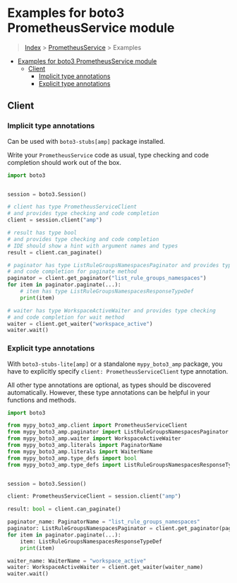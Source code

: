 <a id="examples-for-boto3-prometheusservice-module"></a>

# Examples for boto3 PrometheusService module

> [Index](../README.md) > [PrometheusService](./README.md) > Examples

- [Examples for boto3 PrometheusService module](#examples-for-boto3-prometheusservice-module)
  - [Client](#client)
    - [Implicit type annotations](#implicit-type-annotations)
    - [Explicit type annotations](#explicit-type-annotations)

<a id="client"></a>

## Client

<a id="implicit-type-annotations"></a>

### Implicit type annotations

Can be used with `boto3-stubs[amp]` package installed.

Write your `PrometheusService` code as usual, type checking and code completion
should work out of the box.

```python
import boto3


session = boto3.Session()

# client has type PrometheusServiceClient
# and provides type checking and code completion
client = session.client("amp")

# result has type bool
# and provides type checking and code completion
# IDE should show a hint with argument names and types
result = client.can_paginate()

# paginator has type ListRuleGroupsNamespacesPaginator and provides type checking
# and code completion for paginate method
paginator = client.get_paginator("list_rule_groups_namespaces")
for item in paginator.paginate(...):
    # item has type ListRuleGroupsNamespacesResponseTypeDef
    print(item)

# waiter has type WorkspaceActiveWaiter and provides type checking
# and code completion for wait method
waiter = client.get_waiter("workspace_active")
waiter.wait()
```

<a id="explicit-type-annotations"></a>

### Explicit type annotations

With `boto3-stubs-lite[amp]` or a standalone `mypy_boto3_amp` package, you have
to explicitly specify `client: PrometheusServiceClient` type annotation.

All other type annotations are optional, as types should be discovered
automatically. However, these type annotations can be helpful in your functions
and methods.

```python
import boto3

from mypy_boto3_amp.client import PrometheusServiceClient
from mypy_boto3_amp.paginator import ListRuleGroupsNamespacesPaginator
from mypy_boto3_amp.waiter import WorkspaceActiveWaiter
from mypy_boto3_amp.literals import PaginatorName
from mypy_boto3_amp.literals import WaiterName
from mypy_boto3_amp.type_defs import bool
from mypy_boto3_amp.type_defs import ListRuleGroupsNamespacesResponseTypeDef


session = boto3.Session()

client: PrometheusServiceClient = session.client("amp")

result: bool = client.can_paginate()

paginator_name: PaginatorName = "list_rule_groups_namespaces"
paginator: ListRuleGroupsNamespacesPaginator = client.get_paginator(paginator_name)
for item in paginator.paginate(...):
    item: ListRuleGroupsNamespacesResponseTypeDef
    print(item)

waiter_name: WaiterName = "workspace_active"
waiter: WorkspaceActiveWaiter = client.get_waiter(waiter_name)
waiter.wait()
```
